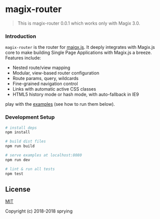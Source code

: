 # magix-router

> This is magix-router 0.0.1 which works only with Magix 3.0.

### Introduction

`magix-router` is the router for [maigx.js](http://thx.github.io/thx/magix/). It deeply integrates with Magix.js core to make building Single Page Applications with Magix.js a breeze. Features include:

- Nested route/view mapping
- Modular, view-based router configuration
- Route params, query, wildcards
- Fine-grained navigation control
- Links with automatic active CSS classes
- HTML5 history mode or hash mode, with auto-fallback in IE9

play with the [examples](https://github.com/sprying/magix-router/tree/dev/examples) (see how to run them below).

### Development Setup

``` bash
# install deps
npm install

# build dist files
npm run build

# serve examples at localhost:8080
npm run dev

# lint & run all tests
npm test
```

## License

[MIT](http://opensource.org/licenses/MIT)

Copyright (c) 2018-2018 sprying
